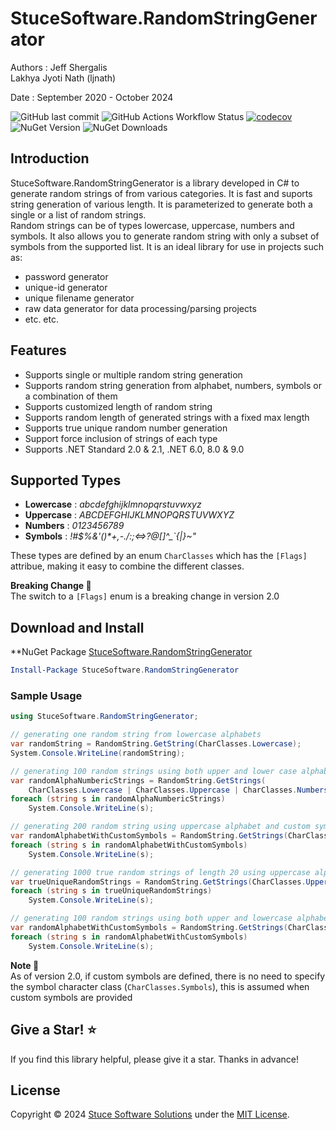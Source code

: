 # StuceSoftware.RandomStringGenerator

Authors :
Jeff Shergalis   
Lakhya Jyoti Nath (ljnath)

Date : September 2020 - October 2024  

![GitHub last commit](https://img.shields.io/github/last-commit/jshergal/StuceSoftware.RandomStringGenerator)
![GitHub Actions Workflow Status](https://img.shields.io/github/actions/workflow/status/jshergal/StuceSoftware.RandomStringGenerator/dotnet-CI-workflow.yaml)
[![codecov](https://codecov.io/gh/jshergal/StuceSoftware.RandomStringGenerator/branch/main/graph/badge.svg?token=840K6JYMT1)](https://codecov.io/gh/jshergal/StuceSoftware.RandomStringGenerator)
![NuGet Version](https://img.shields.io/nuget/v/StuceSoftware.RandomStringGenerator)
![NuGet Downloads](https://img.shields.io/nuget/dt/StuceSoftware.RandomStringGenerator)


## Introduction
StuceSoftware.RandomStringGenerator is a library developed in C# to generate random strings of from various categories.
It is fast and suports string generation of various length. It is parameterized to generate both a single or a list of random strings.  
Random strings can be of types lowercase, uppercase, numbers and symbols. It also allows you to generate random string with only a
subset of symbols from the supported list. It is an ideal library for use in projects such as:  
* password generator
* unique-id generator
* unique filename generator
* raw data generator for data processing/parsing projects
* etc. etc.

## Features
* Supports single or multiple random string generation 
* Supports random string generation from alphabet, numbers, symbols or a combination of them
* Supports customized length of random string
* Supports random length of generated strings with a fixed max length
* Supports true unique random number generation
* Support force inclusion of strings of each type
* Supports .NET Standard 2.0 & 2.1, .NET 6.0, 8.0 & 9.0

## Supported Types
* **Lowercase** : *abcdefghijklmnopqrstuvwxyz*
* **Uppercase** : *ABCDEFGHIJKLMNOPQRSTUVWXYZ*
* **Numbers** : *0123456789*
* **Symbols** : *!#$%&'()\*+,-./:;<=>?@[]\^_`{|}~"*

These types are defined by an enum `CharClasses` which has the `[Flags]` attribue, making it easy to combine the different classes.

**Breaking Change :rotating_light:**  
The switch to a `[Flags]` enum is a breaking change in version 2.0

## Download and Install
**NuGet Package [StuceSoftware.RandomStringGenerator](https://www.nuget.org/packages/StuceSoftware.RandomStringGenerator/)

```powershell
Install-Package StuceSoftware.RandomStringGenerator
```
### Sample Usage
```csharp
using StuceSoftware.RandomStringGenerator;

// generating one random string from lowercase alphabets
var randomString = RandomString.GetString(CharClasses.Lowercase);
System.Console.WriteLine(randomString);

// generating 100 random strings using both upper and lower case alphabet, numbers and all supported symbols
var randomAlphaNumbericStrings = RandomString.GetStrings(
    CharClasses.Lowercase | CharClasses.Uppercase | CharClasses.Numbers | CharClasses.Symbols, 100);
foreach (string s in randomAlphaNumbericStrings)
    System.Console.WriteLine(s);

// generating 200 random string using uppercase alphabet and custom symbols
var randomAlphabetWithCustomSymbols = RandomString.GetStrings(CharClasses.Uppercase, 200, "/+*-");
foreach (string s in randomAlphabetWithCustomSymbols)
    System.Console.WriteLine(s);

// generating 1000 true random strings of length 20 using uppercase alphabet with custom symbols
var trueUniqueRandomStrings = RandomString.GetStrings(CharClasses.Uppercase, 1000, 20, "/+*-", false, true);
foreach (string s in trueUniqueRandomStrings)
    System.Console.WriteLine(s);

// generating 100 random strings using both upper and lowercase alphabet, numbers and custom symbols
var randomAlphabetWithCustomSymbols = RandomString.GetStrings(CharClasses.Lowercase | CharClasses.Uppercase | CharClasses.Numbers, 100, "/+*-", forceOccuranceOfEachType: true);
foreach (string s in randomAlphabetWithCustomSymbols)
    System.Console.WriteLine(s);
```
**Note :eyes:**  
As of version 2.0, if custom symbols are defined, there is no need to specify the symbol character class (`CharClasses.Symbols`),
this is assumed when custom symbols are provided
    
## Give a Star! :star:

If you find this library helpful, please give it a star.
Thanks in advance!

## License

Copyright © 2024 [Stuce Software Solutions](https://stucesoftware.com/) under the [MIT License](https://github.com/jshergal/StuceSoftware.RandomStringGenerator/blob/main/LICENSE).
